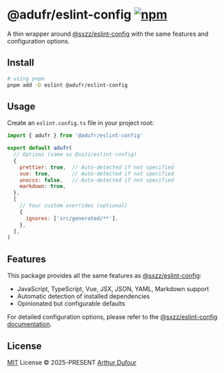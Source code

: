 # @adufr/eslint-config [![npm](https://img.shields.io/npm/v/@adufr/eslint-config.svg)](https://npmjs.com/package/@adufr/eslint-config)

A thin wrapper around [@sxzz/eslint-config](https://github.com/sxzz/eslint-config) with the same features and configuration options.

## Install

```bash
# using pnpm
pnpm add -D eslint @adufr/eslint-config
```

## Usage

Create an `eslint.config.ts` file in your project root:

```js
import { adufr } from '@adufr/eslint-config'

export default adufr(
  // Options (same as @sxzz/eslint-config)
  {
    prettier: true,  // Auto-detected if not specified
    vue: true,       // Auto-detected if not specified
    unocss: false,   // Auto-detected if not specified
    markdown: true,
  },
  [
    // Your custom overrides (optional)
    {
      ignores: ['src/generated/**'],
    },
  ],
)
```

## Features

This package provides all the same features as [@sxzz/eslint-config](https://github.com/sxzz/eslint-config):

- JavaScript, TypeScript, Vue, JSX, JSON, YAML, Markdown support
- Automatic detection of installed dependencies
- Opinionated but configurable defaults

For detailed configuration options, please refer to the [@sxzz/eslint-config documentation](https://github.com/sxzz/eslint-config).

## License

[MIT](./LICENSE) License © 2025-PRESENT [Arthur Dufour](https://github.com/adufr)
